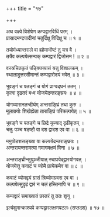 +++
title = "१७"

+++
  
  
  
  
अथ वक्ष्ये विशेषेण कम्पद्वारविधिं परम् ।  
प्रासादमण्टपादीनां चतुर्दिक्षु विदिक्षु च ॥ १ ॥  
  
तयोर्मध्यान्तराले वा ह्योमाभीष्टं तु यत्र वै ।  
तत्रैव कल्पयेत्सम्यक् कम्पद्वारं द्विजोत्तम ! ॥ २ ॥  
  
वस्त्रचितकृतं पङ्क्तिव्यासं यत्तु विशालकम् ।  
स्थालादुत्तरसीमान्तं कम्पद्वारोदयं भवेत् ॥ ३ ॥  
  
भुवङ्गं च पतङ्गं च योगं प्राग्वद्घनं ततम् ।  
कृत्वा दृढतरं बध्व योजयेदन्तरङ्घ्रयः ॥ ४ ॥  
  
योगव्यासनतन्दीर्घम् अन्तराङ्घ्रिं तथा कुरु ।  
मूलाग्रयोः शिखेह्येता ताराङ्घ्रिं परिकल्पयेत् ॥ ५ ॥  
  
भुवङ्गे च पतङ्गे च छिद्रे युज्याद् दृढीकृतम् ।  
चतुः पञ्च षडष्टौ वा दश द्वादश एव वा ॥ ६ ॥  
  
ममुषोडशसङ्ख्या वा कल्पयेदन्तराङ्घ्रयः ।  
अन्तरायन्तरामत्या गमागमक्षमं विना ॥ ७ ॥  
  
अन्तराङ्घ्रीन्सुयुञ्जीयात् स्थापयेद्द्वारयोगवत् ।  
योजयेत्तु कवाटं च व्योमै प्रत्येकमेव वा ॥ ८ ॥  
  
कवाटं व्योमद्वयं ग्रासं त्रिव्योमग्रवस एव वा ।  
कल्पयेत्सुदृढं द्वारं न चलं हस्तिनापि च ॥ ९ ॥  
  
कम्पद्वारं समाख्यातं प्रस्तरं तु ततः शृणु ।  
  
इत्यंशुमान्काश्यपे कम्पद्वारलक्षणपटलः (सप्तदश) ॥ १७ ॥  